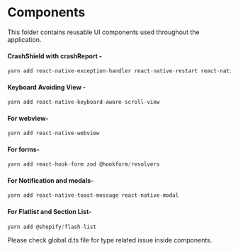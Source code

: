 # Components

This folder contains reusable UI components used throughout the application.


#### CrashShield with crashReport -
```javascript
yarn add react-native-exception-handler react-native-restart react-native-network-logger
```
#### Keyboard Avoiding View -
```javascript
yarn add react-native-keyboard-aware-scroll-view
```
#### For webview-
```javascript
yarn add react-native-webview
```

#### For forms-
```javascript
yarn add react-hook-form zod @hookform/resolvers
```
#### For Notification and modals-
```javascript
yarn add react-native-toast-message react-native-modal
```

#### For Flatlist and Section List-
```javascript
yarn add @shopify/flash-list
```

Please check global.d.ts file for type related issue inside components.


